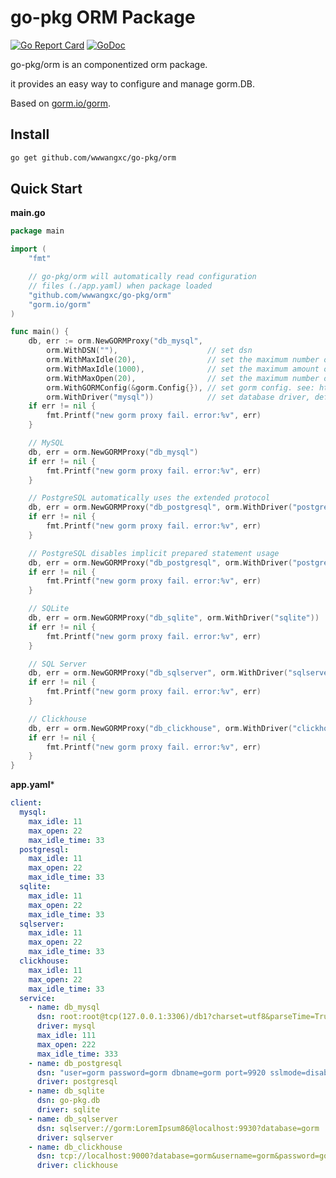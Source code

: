 # go-pkg ORM Package

[![Go Report Card](https://goreportcard.com/badge/github.com/wwwangxc/go-pkg/orm)](https://goreportcard.com/report/github.com/wwwangxc/go-pkg/orm)
[![GoDoc](https://pkg.go.dev/badge/github.com/wwwangxc/go-pkg/orm?status.svg)](https://pkg.go.dev/github.com/wwwangxc/go-pkg/orm)

go-pkg/orm is an componentized orm package.

it provides an easy way to configure and manage gorm.DB.

Based on [gorm.io/gorm](https://github.com/go-gorm/gorm).

## Install

```sh
go get github.com/wwwangxc/go-pkg/orm
```

## Quick Start

**main.go**

```go
package main

import (
	"fmt"

	// go-pkg/orm will automatically read configuration
	// files (./app.yaml) when package loaded
	"github.com/wwwangxc/go-pkg/orm"
	"gorm.io/gorm"
)

func main() {
	db, err := orm.NewGORMProxy("db_mysql",
		orm.WithDSN(""),                    // set dsn
		orm.WithMaxIdle(20),                // set the maximum number of connections in the idle connection pool.
		orm.WithMaxIdle(1000),              // set the maximum amount of time aconnection may be reused. uint: milliseconds
		orm.WithMaxOpen(20),                // set the maximum number of open connections to the database.
		orm.WithGORMConfig(&gorm.Config{}), // set gorm config. see: https://gorm.io/docs/gorm_config.html
		orm.WithDriver("mysql"))            // set database driver, default mysql
	if err != nil {
		fmt.Printf("new gorm proxy fail. error:%v", err)
	}

	// MySQL
	db, err = orm.NewGORMProxy("db_mysql")
	if err != nil {
		fmt.Printf("new gorm proxy fail. error:%v", err)
	}

	// PostgreSQL automatically uses the extended protocol
	db, err = orm.NewGORMProxy("db_postgresql", orm.WithDriver("postgresql"))
	if err != nil {
		fmt.Printf("new gorm proxy fail. error:%v", err)
	}

	// PostgreSQL disables implicit prepared statement usage
	db, err = orm.NewGORMProxy("db_postgresql", orm.WithDriver("postgresql.simple"))
	if err != nil {
		fmt.Printf("new gorm proxy fail. error:%v", err)
	}

	// SQLite
	db, err = orm.NewGORMProxy("db_sqlite", orm.WithDriver("sqlite"))
	if err != nil {
		fmt.Printf("new gorm proxy fail. error:%v", err)
	}

	// SQL Server
	db, err = orm.NewGORMProxy("db_sqlserver", orm.WithDriver("sqlserver"))
	if err != nil {
		fmt.Printf("new gorm proxy fail. error:%v", err)
	}

	// Clickhouse
	db, err = orm.NewGORMProxy("db_clickhouse", orm.WithDriver("clickhouse"))
	if err != nil {
		fmt.Printf("new gorm proxy fail. error:%v", err)
	}
}
```

**app.yaml***

```yaml
client:
  mysql:
    max_idle: 11
    max_open: 22
    max_idle_time: 33
  postgresql:
    max_idle: 11
    max_open: 22
    max_idle_time: 33
  sqlite:
    max_idle: 11
    max_open: 22
    max_idle_time: 33
  sqlserver:
    max_idle: 11
    max_open: 22
    max_idle_time: 33
  clickhouse:
    max_idle: 11
    max_open: 22
    max_idle_time: 33
  service:
    - name: db_mysql
      dsn: root:root@tcp(127.0.0.1:3306)/db1?charset=utf8&parseTime=True
      driver: mysql
      max_idle: 111
      max_open: 222
      max_idle_time: 333
    - name: db_postgresql
      dsn: "user=gorm password=gorm dbname=gorm port=9920 sslmode=disable TimeZone=Asia/Shanghai"
      driver: postgresql
    - name: db_sqlite
      dsn: go-pkg.db
      driver: sqlite
    - name: db_sqlserver
      dsn: sqlserver://gorm:LoremIpsum86@localhost:9930?database=gorm
      driver: sqlserver
    - name: db_clickhouse
      dsn: tcp://localhost:9000?database=gorm&username=gorm&password=gorm&read_timeout=10&write_timeout=20
      driver: clickhouse
```
